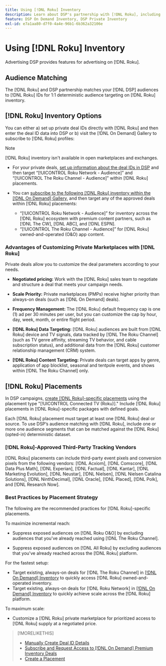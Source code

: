 ```yaml
---
title: Using [!DNL Roku] Inventory
description: Learn about DSP's partnership with [!DNL Roku], including inventory options, approved third-party tracking vendors, and best practices for [!DNL Roku]-specific placements.
feature: DSP On Demand Inventory, DSP Private Inventory
exl-id: e7a1aa80-d7f0-4a4e-96b1-6b362a32106e
---
```

# Using [!DNL Roku] Inventory

Advertising DSP provides features for advertising on [!DNL Roku].

## Audience Matching

The [!DNL Roku] and DSP partnership matches your [!DNL DSP] audiences to [!DNL Roku] IDs for 1:1 deterministic audience targeting on [!DNL Roku] inventory.

## [!DNL Roku] Inventory Options

You can either a) set up private deal IDs directly with [!DNL Roku] and then enter the deal ID data into DSP or b) visit the [!DNL On Demand] Gallery to subscribe to [!DNL Roku] profiles:

>[!NOTE]
>
>[!DNL Roku] inventory isn't available in open marketplaces and exchanges.

* For your private deals, [set up information about the deal IDs in DSP](/help/dsp/inventory/deal-id-create.md) and then target “[!UICONTROL Roku Network - Audience]” and “[!UICONTROL The Roku Channel - Audience]” within [!DNL Roku] placements.<!-- Or do you target the deal ID?? I see those strings for Roku On Demand inventory. Clarify if all Roku private deals show up as one or the other of these in Roku Private inventory in Roku placement settings. -->

* You can [subscribe to the following [!DNL Roku] inventory within the [!DNL On Demand] Gallery](/help/dsp/inventory/on-demand-inventory-subscribe.md), and then target any of the approved deals within [!DNL Roku] placements:

    * “[!UICONTROL Roku Network - Audience]” for inventory across the [!DNL Roku] ecosystem with premium content partners, such as [!DNL The CW], [!DNL ABC], and [!DNL ESPN].
    * “[!UICONTROL The Roku Channel - Audience]” for [!DNL Roku] owned-and-operated (O&O) app content.

### Advantages of Customizing Private Marketplaces with [!DNL Roku]

Private deals allow you to customize the deal parameters according to your needs.

* **Negotiated pricing:** Work with the [!DNL Roku] sales team to negotiate and structure a deal that meets your campaign needs.

* **Scale Priority:** Private marketplaces (PMPs) receive higher priority than always-on deals (such as [!DNL On Demand] deals).

* **Frequency Management:** The [!DNL Roku] default frequency cap is one (1) ad per 30 minutes per user, but you can customize the cap by hour, day, week, month, or entire flight period.<!-- Within the DSP placement settings? NO - you negotiate this with Roku, but Christine to confirm with Amanda whether you should be able to edit this in placement. -->

* **[!DNL Roku] Data Targeting:** [!DNL Roku] audiences are built from [!DNL Roku] device and TV signals, data tracked by [!DNL The Roku Channel] (such as TV genre affinity, streaming TV behavior, and cable subscription status), and additional data from the [!DNL Roku] customer relationship management (CRM) system.

* **[!DNL Roku] Content Targeting:** Private deals can target apps by genre, application of app blocklist, seasonal and tentpole events, and shows within [!DNL The Roku Channel] only.

## [!DNL Roku] Placements

In DSP campaigns, [create [!DNL Roku]-specific placements](/help/dsp/campaign-management/placements/placement-create.md) using the placement type "[!UICONTROL Connected TV (Roku)]." Include [!DNL Roku] placements in [!DNL Roku]-specific packages with defined goals.

Each [!DNL Roku] placement must target at least one [!DNL Roku] deal or source. To use DSP’s audience matching with [!DNL Roku], include one or more one audience segments that can be matched against the [!DNL Roku] (opted-in) deterministic dataset.

### [!DNL Roku]-Approved Third-Party Tracking Vendors

[!DNL Roku] placements can include third-party event pixels and conversion pixels from the following vendors:  [!DNL Acxiom], [!DNL Comscore], [!DNL Data Plus Math], [!DNL Experian], [!DNL Factual], [!DNL Kantar], [!DNL Marketing Evolution], [!DNL Neustar], [!DNL Nielsen], [!DNL Nielsen Catalina Solutions], [!DNL NinthDecimal], [!DNL Oracle], [!DNL Placed], [!DNL Polk], and [!DNL Research Now].

### Best Practices by Placement Strategy

 The following are the recommended practices for [!DNL Roku]-specific placements.

To maximize incremental reach:

* Suppress exposed audiences on [!DNL Roku O&O] by excluding audiences that you've already reached using [!DNL The Roku Channel].

* Suppress exposed audiences on [!DNL All Roku] by excluding audiences that you've already reached across the [!DNL Roku] platform.

For the fastest setup:

* Target existing, always-on deals for [!DNL The Roku Channel] in [[!DNL On Demand] Inventory](/help/dsp/inventory/on-demand-inventory-subscribe.md) to quickly access [!DNL Roku] owned-and-operated inventory.
* Target existing, always-on deals for [!DNL Roku Network] in [[!DNL On Demand] Inventory](/help/dsp/inventory/on-demand-inventory-subscribe.md) to quickly achieve scale across the [!DNL Roku] platform.

To maximum scale:

* Customize a [!DNL Roku] private marketplace for prioritized access to [!DNL Roku] supply at a negotiated price.

>[!MORELIKETHIS]
>
>* [Manually Create Deal ID Details](/help/dsp/inventory/deal-id-create.md)
> * [Subscribe and Request Access to [!DNL On Demand] Premium Inventory Deals](/help/dsp/inventory/on-demand-inventory-subscribe.md)
>* [Create a Placement](/help/dsp/campaign-management/placements/placement-create.md)

